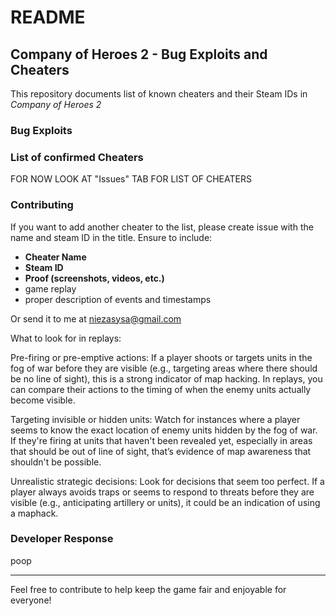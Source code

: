 # README

## Company of Heroes 2 - Bug Exploits and Cheaters

This repository documents list of known cheaters and their Steam IDs in *Company of Heroes 2* 

### Bug Exploits


### List of confirmed Cheaters

FOR NOW LOOK AT "Issues" TAB FOR LIST OF CHEATERS

### Contributing

If you want to add another cheater to the list, please create issue with the name and steam ID in the title. Ensure to include:
- **Cheater Name**
- **Steam ID**
- **Proof (screenshots, videos, etc.)**
- game replay
- proper description of events and timestamps

Or send it to me at niezasysa@gmail.com

What to look for in replays:

Pre-firing or pre-emptive actions: If a player shoots or targets units in the fog of war before they are visible (e.g., targeting areas where there should be no line of sight), this is a strong indicator of map hacking. In replays, you can compare their actions to the timing of when the enemy units actually become visible.

Targeting invisible or hidden units: Watch for instances where a player seems to know the exact location of enemy units hidden by the fog of war. If they're firing at units that haven't been revealed yet, especially in areas that should be out of line of sight, that’s evidence of map awareness that shouldn't be possible.

Unrealistic strategic decisions: Look for decisions that seem too perfect. If a player always avoids traps or seems to respond to threats before they are visible (e.g., anticipating artillery or units), it could be an indication of using a maphack.


### Developer Response

poop

---

Feel free to contribute to help keep the game fair and enjoyable for everyone!
